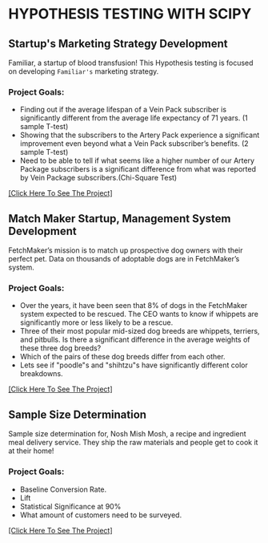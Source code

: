 # **HYPOTHESIS TESTING WITH SCIPY**
  
## Startup's Marketing Strategy Development

  Familiar, a startup of blood transfusion! This Hypothesis testing is focused on developing `Familiar's` marketing strategy.

### Project Goals:
   - Finding out if the average lifespan of a Vein Pack subscriber is significantly different from the average life expectancy of 71 years. (1 sample T-test)
   - Showing that the subscribers to the Artery Pack experience a significant improvement even beyond what a Vein Pack subscriber’s benefits. (2 sample T-test) 
   - Need to be able to tell if what seems like a higher number of our Artery Package subscribers is a significant difference from what was reported by Vein Package subscribers.(Chi-Square Test)  
 
   [[Click Here To See The Project]](https://github.com/Emon-ProCoder7/Data-Driven-Decision-Making-With-Statistics/blob/master/Startup%20Marketing%20Strategy.ipynb)



## Match Maker Startup, Management System Development

  FetchMaker’s mission is to match up prospective dog owners with their perfect pet. Data on thousands of adoptable dogs are in FetchMaker’s system.
  
### Project Goals:
   - Over the years, it have been seen that 8% of dogs in the FetchMaker system expected to be rescued. The CEO wants to know if whippets are significantly more or less likely to be a rescue.
   - Three of their most popular mid-sized dog breeds are whippets, terriers, and pitbulls. Is there a significant difference in the average weights of these three dog breeds? 
   - Which of the pairs of these dog breeds differ from each other.
   - Lets see if "poodle"s and "shihtzu"s have significantly different color breakdowns. 
   
   [[Click Here To See The Project]](https://github.com/Emon-ProCoder7/Data-Driven-Decision-Making-With-Statistics/blob/master/Match_Maker%20Tech%20Startup.py)




## Sample Size Determination

  Sample size determination for, Nosh Mish Mosh, a recipe and ingredient meal delivery service. They ship the raw materials and people get to cook it at their home!
  
### Project Goals:
  - Baseline Conversion Rate.
  - Lift
  - Statistical Significance at 90%
  - What amount of customers need to be surveyed.
  
  [[Click Here To See The Project]](https://github.com/Emon-ProCoder7/Data-Driven-Decision-Making-With-Statistics/blob/master/Sample_size_determination.ipynb)
